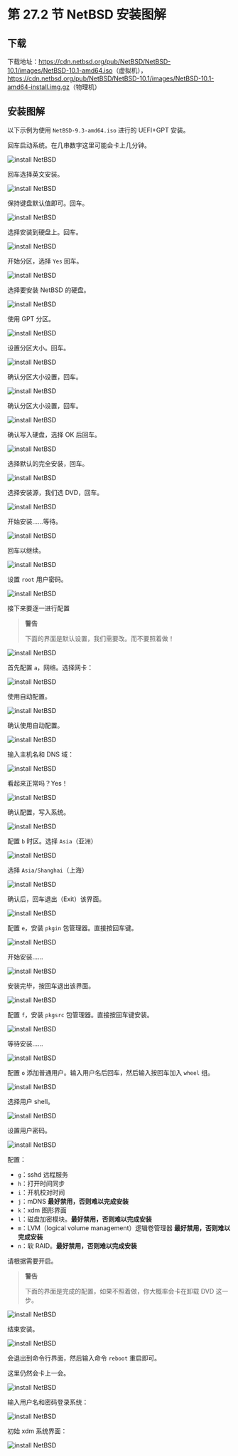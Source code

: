 # 第 27.2 节 NetBSD 安装图解

## 下载

下载地址：<https://cdn.netbsd.org/pub/NetBSD/NetBSD-10.1/images/NetBSD-10.1-amd64.iso>（虚拟机），<https://cdn.netbsd.org/pub/NetBSD/NetBSD-10.1/images/NetBSD-10.1-amd64-install.img.gz>（物理机）

## 安装图解

以下示例为使用 `NetBSD-9.3-amd64.iso` 进行的 UEFI+GPT 安装。

回车启动系统。在几串数字这里可能会卡上几分钟。

![install NetBSD](../.gitbook/assets/nb1.png)

回车选择英文安装。

![install NetBSD](../.gitbook/assets/nb2.png)

保持键盘默认值即可。回车。

![install NetBSD](../.gitbook/assets/nb3.png)

选择安装到硬盘上。回车。

![install NetBSD](../.gitbook/assets/nb4.png)

开始分区，选择 `Yes` 回车。

![install NetBSD](../.gitbook/assets/nb5.png)

选择要安装 NetBSD 的硬盘。

![install NetBSD](../.gitbook/assets/nb6.png)


使用 GPT 分区。

![install NetBSD](../.gitbook/assets/nb7.png)

设置分区大小。回车。

![install NetBSD](../.gitbook/assets/nb8.png)

确认分区大小设置，回车。

![install NetBSD](../.gitbook/assets/nb9.png)

确认分区大小设置，回车。

![install NetBSD](../.gitbook/assets/nb10.png)

确认写入硬盘，选择 OK 后回车。

![install NetBSD](../.gitbook/assets/nb11.png)

选择默认的完全安装，回车。

![install NetBSD](../.gitbook/assets/nb12.png)

选择安装源，我们选 DVD，回车。

![install NetBSD](../.gitbook/assets/nb13.png)

开始安装……等待。

![install NetBSD](../.gitbook/assets/nb14.png)

回车以继续。


![install NetBSD](../.gitbook/assets/nb16.png)

设置 `root` 用户密码。

![install NetBSD](../.gitbook/assets/nb17.png)

接下来要逐一进行配置

>**警告**
>
>下面的界面是默认设置，我们需要改。而不要照着做！

![install NetBSD](../.gitbook/assets/nb17-2.png)

首先配置 `a`，网络。选择网卡：

![install NetBSD](../.gitbook/assets/nb18.png)

使用自动配置。

![install NetBSD](../.gitbook/assets/nb20.png)

确认使用自动配置。

![install NetBSD](../.gitbook/assets/nb21.png)

输入主机名和 DNS 域：

![install NetBSD](../.gitbook/assets/nb22.png)

看起来正常吗？Yes！

![install NetBSD](../.gitbook/assets/nb23.png)

确认配置，写入系统。

![install NetBSD](../.gitbook/assets/nb24.png)

配置 `b` 时区。选择 `Asia`（亚洲）

![install NetBSD](../.gitbook/assets/nb25.png)

选择 `Asia/Shanghai`（上海）

![install NetBSD](../.gitbook/assets/nb26.png)

确认后，回车退出（Exit）该界面。

![install NetBSD](../.gitbook/assets/nb27.png)

配置 `e`，安装 `pkgin` 包管理器。直接按回车键。

![install NetBSD](../.gitbook/assets/nb29.png)

开始安装……

![install NetBSD](../.gitbook/assets/nb30.png)

安装完毕，按回车退出该界面。

![install NetBSD](../.gitbook/assets/nb31.png)

配置 `f`，安装 `pkgsrc` 包管理器。直接按回车键安装。

![install NetBSD](../.gitbook/assets/nb32.png)

等待安装……

![install NetBSD](../.gitbook/assets/nb33.png)

配置 `o` 添加普通用户。输入用户名后回车，然后输入按回车加入 `wheel` 组。

![install NetBSD](../.gitbook/assets/nb34.png)

选择用户 shell。

![install NetBSD](../.gitbook/assets/nb35.png)

设置用户密码。

![install NetBSD](../.gitbook/assets/nb36.png)

配置：

- `g`：sshd 远程服务
- `h`：打开时间同步
- `i`：开机校对时间
- `j`：mDNS **最好禁用，否则难以完成安装**
- `k`：xdm 图形界面
- `l`：磁盘加密模块。**最好禁用，否则难以完成安装**
- `m`：LVM（logical volume management）逻辑卷管理器 **最好禁用，否则难以完成安装**
- `n`：软 RAID。**最好禁用，否则难以完成安装**

请根据需要开启。

>**警告**
>
>下面的界面是完成的配置，如果不照着做，你大概率会卡在卸载 DVD 这一步。

![install NetBSD](../.gitbook/assets/nb37.png)

结束安装。

![install NetBSD](../.gitbook/assets/nb38.png)

会退出到命令行界面，然后输入命令 `reboot` 重启即可。

这里仍然会卡上一会。

![install NetBSD](../.gitbook/assets/nb39.png)

输入用户名和密码登录系统：

![install NetBSD](../.gitbook/assets/nb40.png)

初始 xdm 系统界面：

![install NetBSD](../.gitbook/assets/nb41.png)
